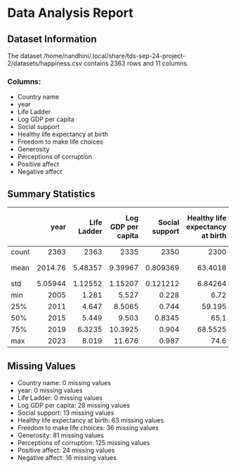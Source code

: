 # Data Analysis Report

## Dataset Information

The dataset /home/nandhini/.local/share/tds-sep-24-project-2/datasets/happiness.csv contains 2363 rows and 11 columns.

### Columns:

- Country name
- year
- Life Ladder
- Log GDP per capita
- Social support
- Healthy life expectancy at birth
- Freedom to make life choices
- Generosity
- Perceptions of corruption
- Positive affect
- Negative affect

## Summary Statistics

|       |       year |   Life Ladder |   Log GDP per capita |   Social support |   Healthy life expectancy at birth |   Freedom to make life choices |     Generosity |   Perceptions of corruption |   Positive affect |   Negative affect |
|:------|-----------:|--------------:|---------------------:|-----------------:|-----------------------------------:|-------------------------------:|---------------:|----------------------------:|------------------:|------------------:|
| count | 2363       |    2363       |           2335       |      2350        |                         2300       |                    2327        | 2282           |                 2238        |       2339        |      2347         |
| mean  | 2014.76    |       5.48357 |              9.39967 |         0.809369 |                           63.4018  |                       0.750282 |    9.77213e-05 |                    0.743971 |          0.651882 |         0.273151  |
| std   |    5.05944 |       1.12552 |              1.15207 |         0.121212 |                            6.84264 |                       0.139357 |    0.161388    |                    0.184865 |          0.10624  |         0.0871311 |
| min   | 2005       |       1.281   |              5.527   |         0.228    |                            6.72    |                       0.228    |   -0.34        |                    0.035    |          0.179    |         0.083     |
| 25%   | 2011       |       4.647   |              8.5065  |         0.744    |                           59.195   |                       0.661    |   -0.112       |                    0.687    |          0.572    |         0.209     |
| 50%   | 2015       |       5.449   |              9.503   |         0.8345   |                           65.1     |                       0.771    |   -0.022       |                    0.7985   |          0.663    |         0.262     |
| 75%   | 2019       |       6.3235  |             10.3925  |         0.904    |                           68.5525  |                       0.862    |    0.09375     |                    0.86775  |          0.737    |         0.326     |
| max   | 2023       |       8.019   |             11.676   |         0.987    |                           74.6     |                       0.985    |    0.7         |                    0.983    |          0.884    |         0.705     |

## Missing Values

- Country name: 0 missing values
- year: 0 missing values
- Life Ladder: 0 missing values
- Log GDP per capita: 28 missing values
- Social support: 13 missing values
- Healthy life expectancy at birth: 63 missing values
- Freedom to make life choices: 36 missing values
- Generosity: 81 missing values
- Perceptions of corruption: 125 missing values
- Positive affect: 24 missing values
- Negative affect: 16 missing values
